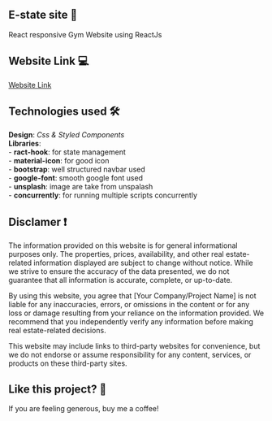 ## E-state site 🎯

React responsive Gym Website using ReactJs 







## Website Link 💻
[Website Link](https://66ec2043f8bce6aa9449a95a--deft-youtiao-d886f7.netlify.app/)

## Technologies used 🛠️
**Design**: *Css & Styled Components*<br />
**Libraries**: <br />
    - **ract-hook**: for state management <br />
    - **material-icon**: for good icon <br />
    - **bootstrap**: well structured navbar used <br />
    - **google-font**: smooth google font used <br />
    - **unsplash**: image are take from unspalash <br />
    - **concurrently**: for running multiple scripts concurrently <br />



## Disclamer ❗️
The information provided on this website is for general informational purposes only. The properties, prices, availability, and other real estate-related information displayed are subject to change without notice. While we strive to ensure the accuracy of the data presented, we do not guarantee that all information is accurate, complete, or up-to-date.

By using this website, you agree that [Your Company/Project Name] is not liable for any inaccuracies, errors, or omissions in the content or for any loss or damage resulting from your reliance on the information provided. We recommend that you independently verify any information before making real estate-related decisions.

This website may include links to third-party websites for convenience, but we do not endorse or assume responsibility for any content, services, or products on these third-party sites.


## Like this project? 💖

If you are feeling generous, buy me a coffee! 

